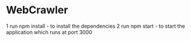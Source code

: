 # WebCrawler

1 run npm install - to install the dependencies
2 run npm start - to start the application which runs at port 3000
